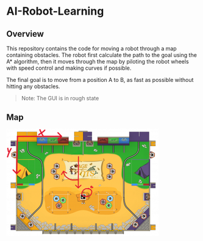 # AI-Robot-Learning

## Overview

This repository contains the code for moving a robot through a map containing obstacles. The robot first calculate the
path to the goal using the A* algorithm, then it moves through the map by piloting the robot wheels with speed control
and making curves if possible.

The final goal is to move from a position A to B, as fast as possible without hitting any obstacles.

> Note: The GUI is in rough state

## Map

![Map](img/Table-anotations.bmp)